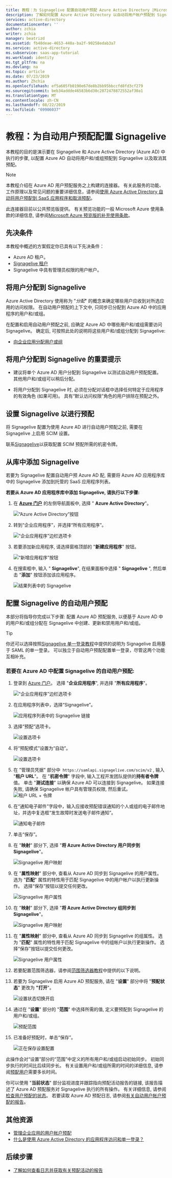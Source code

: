 ```yaml
---
title: 教程：为 Signagelive 配置自动用户预配 Azure Active Directory |Microsoft Docs
description: 了解如何配置 Azure Active Directory 以自动将用户帐户预配到 Signagelive 以及取消其预配。
services: active-directory
documentationcenter: ''
author: zchia
writer: zchia
manager: beatrizd
ms.assetid: fb48deae-4653-448a-ba2f-90258edab3a7
ms.service: active-directory
ms.subservice: saas-app-tutorial
ms.workload: identity
ms.tgt_pltfrm: na
ms.devlang: na
ms.topic: article
ms.date: 07/23/2019
ms.author: Zhchia
ms.openlocfilehash: ef5a605fb0190e67de8b2bb95bbccfd8fd3cf279
ms.sourcegitcommit: beb34addde46583b6d30c2872478872552af30a1
ms.translationtype: MT
ms.contentlocale: zh-CN
ms.lasthandoff: 08/22/2019
ms.locfileid: "69906037"
---
```

# <a name="tutorial-configure-signagelive--for-automatic-user-provisioning"></a>教程：为自动用户预配配置 Signagelive

本教程的目的是演示要在 Signagelive 和 Azure Active Directory (Azure AD) 中执行的步骤, 以配置 Azure AD 自动将用户和/或组预配到 Signagelive 以及取消其预配。

> [!NOTE]
> 本教程介绍在 Azure AD 用户预配服务之上构建的连接器。 有关此服务的功能、工作原理以及常见问题的重要详细信息，请参阅[使用 Azure Active Directory 自动将用户预配到 SaaS 应用程序和取消预配](../manage-apps/user-provisioning.md)。
>
> 此连接器目前以公共预览版提供。 有关预览功能的一般 Microsoft Azure 使用条款的详细信息, 请参阅[Microsoft Azure 预览版的补充使用条款](https://azure.microsoft.com/support/legal/preview-supplemental-terms/)。

## <a name="prerequisites"></a>先决条件

本教程中概述的方案假定你已具有以下先决条件：

* Azure AD 租户。
* [Signagelive 租户](https://signagelive.com/pricing/)
* Signagelive 中具有管理员权限的用户帐户。

## <a name="assigning-users-to-signagelive"></a>将用户分配到 Signagelive   

Azure Active Directory 使用称为 "*分配*" 的概念来确定哪些用户应收到对所选应用的访问权限。 在自动用户预配的上下文中, 只同步已分配到 Azure AD 中的应用程序的用户和/或组。

在配置和启用自动用户预配之前, 应确定 Azure AD 中哪些用户和/或组需要访问 Signagelive。 确定后, 可按照此处的说明将这些用户和/或组分配到 Signagelive:
* [向企业应用分配用户或组](../manage-apps/assign-user-or-group-access-portal.md)

## <a name="important-tips-for-assigning-users-to-signagelive"></a>将用户分配到 Signagelive 的重要提示   

* 建议将单个 Azure AD 用户分配到 Signagelive 以测试自动用户预配配置。 其他用户和/或组可以稍后分配。

* 将用户分配到 Signagelive 时, 必须在分配对话框中选择任何特定于应用程序的有效角色 (如果可用)。 具有“默认访问权限”角色的用户排除在预配之外。

## <a name="setup-signagelive--for-provisioning"></a>设置 Signagelive 以进行预配

将 Signagelive 配置为使用 Azure AD 进行自动用户预配之前, 需要在 Signagelive 上启用 SCIM 设置。

  联系[Signagelive](mailto:development@signagelive.com)以获取配置 SCIM 预配所需的机密令牌。

## <a name="add-signagelive-from-the-gallery"></a>从库中添加 Signagelive

若要为 Signagelive 配置自动用户预 Azure AD 配, 需要将 Azure AD 应用程序库中的 Signagelive 添加到托管的 SaaS 应用程序列表。

**若要从 Azure AD 应用程序库中添加 Signagelive, 请执行以下步骤:**

1. 在 **[Azure 门户](https://portal.azure.com)** 的左侧导航面板中, 选择 " **Azure Active Directory**"。

    ![“Azure Active Directory”按钮](common/select-azuread.png)

2. 转到“企业应用程序”，并选择“所有应用程序”。

    ![“企业应用程序”边栏选项卡](common/enterprise-applications.png)

3. 若要添加新应用程序, 请选择窗格顶部的 "**新建应用程序**" 按钮。

    ![“新增应用程序”按钮](common/add-new-app.png)

4. 在搜索框中, 输入 " **Signagelive**", 在结果面板中选择 " **Signagelive** ", 然后单击 "**添加**" 按钮添加该应用程序。

    ![结果列表中的 Signagelive](common/search-new-app.png)

## <a name="configuring-automatic-user-provisioning-to-signagelive"></a>配置 Signagelive 的自动用户预配    

本部分将指导你完成以下步骤: 配置 Azure AD 预配服务, 以便基于 Azure AD 中的用户和/或组分配在 Signagelive 中创建、更新和禁用用户和/或组。

> [!TIP]
>  你还可以选择按照[Signagelive 单一登录教程](Signagelive-tutorial.md)中提供的说明为 Signagelive 启用基于 SAML 的单一登录。 可以独立于自动用户预配配置单一登录，尽管这两个功能互相补充。

### <a name="to-configure-automatic-user-provisioning-for-signagelive--in-azure-ad"></a>若要在 Azure AD 中配置 Signagelive 的自动用户预配:

1. 登录到 [Azure 门户](https://portal.azure.com)。 选择 "**企业应用程序**", 并选择 "**所有应用程序**"。

    ![“企业应用程序”边栏选项卡](common/enterprise-applications.png)

2. 在应用程序列表中，选择“Signagelive”。

    ![应用程序列表中的 Signagelive 链接](common/all-applications.png)

3. 选择“预配”选项卡。

    ![设置选项卡](common/provisioning.png)

4. 将“预配模式”设置为“自动”。

    ![设置选项卡](common/provisioning-automatic.png)

5. 在 "管理员凭据" 部分中` https://samlapi.signagelive.com/scim/v2` , 输入 "**租户 URL**"。 在 "**机密令牌**" 字段中, 输入工程开发团队提供的**持有者令牌**值。 单击 "**测试连接**" 以确保 Azure AD 可以连接到 Signagelive。 如果连接失败, 请确保 Signagelive 帐户具有管理员权限, 然后重试。
    ![租户 URL + 令牌](common/provisioning-testconnection-tenanturltoken.png)

6. 在“通知电子邮件”字段中，输入应接收预配错误通知的个人或组的电子邮件地址，并选中复选框“发生故障时发送电子邮件通知”。

    ![通知电子邮件](common/provisioning-notification-email.png)

7. 单击“保存”。

8. 在 "**映射**" 部分下, 选择 "**将 Azure Active Directory 用户同步到 Signagelive**"。

    ![Signagelive 用户映射](media/signagelive-provisioning-tutorial/usermapping.png)

9. 在 "**属性映射**" 部分中, 查看从 Azure AD 同步到 Signagelive 的用户属性。 选为 "**匹配**" 属性的特性用于匹配 Signagelive 中的用户帐户以执行更新操作。 选择“保存”按钮以提交任何更改。

    ![Signagelive 用户属性](media/signagelive-provisioning-tutorial/userattribute.png)

10. 在 "**映射**" 部分下, 选择 "**将 Azure Active Directory 组同步到 Signagelive**"。

    ![Signagelive 用户映射](media/signagelive-provisioning-tutorial/groupmapping.png)

11. 在 "**属性映射**" 部分中, 查看从 Azure AD 同步到 Signagelive 的组属性。 选为 "**匹配**" 属性的特性用于匹配 Signagelive 中的组帐户以执行更新操作。 选择“保存”按钮以提交任何更改。

    ![Signagelive 用户属性](media/signagelive-provisioning-tutorial/groupattribute.png)

12. 若要配置范围筛选器，请参阅[范围筛选器教程](../manage-apps/define-conditional-rules-for-provisioning-user-accounts.md)中提供的以下说明。

13. 若要为 Signagelive 启用 Azure AD 预配服务, 请在 "**设置**" 部分中将 "**预配状态**" 更改为 **"打开**"。

    ![设置状态切换开启](common/provisioning-toggle-on.png)

14. 通过在 "**设置**" 部分的 "**范围**" 中选择所需的值, 定义要预配到 Signagelive 的用户和/或组。

    ![预配范围](common/provisioning-scope.png)

15. 已准备好预配时，单击“保存”。

    ![正在保存设置配置](common/provisioning-configuration-save.png)

此操作会对“设置”部分的“范围”中定义的所有用户和/或组启动初始同步。 初始同步执行的时间比后续同步长。 有关设置用户和/或组所需的时间的详细信息, 请参阅[预配用户](../manage-apps/application-provisioning-when-will-provisioning-finish-specific-user.md#how-long-will-it-take-to-provision-users)需要多长时间。 

你可以使用 "**当前状态**" 部分监视进度并跟踪指向预配活动报告的链接, 该报告描述了 Azure AD 预配服务对 Signagelive 执行的所有操作。 有关详细信息, 请参阅[检查用户预配的状态](../manage-apps/application-provisioning-when-will-provisioning-finish-specific-user.md)。 若要读取 Azure AD 预配日志, 请参阅[有关自动用户帐户预配的报告](../manage-apps/check-status-user-account-provisioning.md)。

## <a name="additional-resources"></a>其他资源

* [管理企业应用的用户帐户预配](../manage-apps/configure-automatic-user-provisioning-portal.md)
* [什么是使用 Azure Active Directory 的应用程序访问和单一登录？](../manage-apps/what-is-single-sign-on.md)

## <a name="next-steps"></a>后续步骤

* [了解如何查看日志并获取有关预配活动的报告](../manage-apps/check-status-user-account-provisioning.md)
